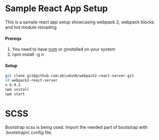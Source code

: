 # Sample React App Setup
This is a sample react app setup showcasing webpack 2, webpack blocks and hot module reloading

#### Prereqs
  1. You need to have [nvm](https://github.com/creationix/nvm) or [n](https://github.com/tj/n)installed on your system
  2. npm install -g n
  
#### Setup

```bash
git clone git@github.com:abiodun0/webpack2-react-server.git
cd webpack2-react-server
n 6.9.2
npm install
npm start
```
# SCSS
Bootstrap scss is being used. Import the needed part of bootstrap with .bootstraprc config file.